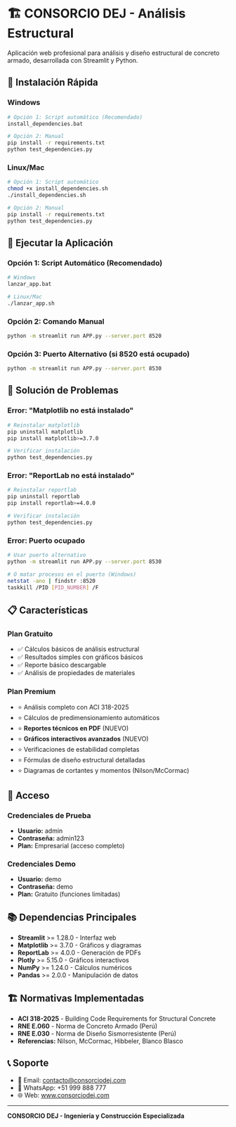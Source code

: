 # 🏗️ CONSORCIO DEJ - Análisis Estructural

Aplicación web profesional para análisis y diseño estructural de concreto armado, desarrollada con Streamlit y Python.

## 🚀 Instalación Rápida

### Windows
```bash
# Opción 1: Script automático (Recomendado)
install_dependencies.bat

# Opción 2: Manual
pip install -r requirements.txt
python test_dependencies.py
```

### Linux/Mac
```bash
# Opción 1: Script automático
chmod +x install_dependencies.sh
./install_dependencies.sh

# Opción 2: Manual
pip install -r requirements.txt
python test_dependencies.py
```

## 🎯 Ejecutar la Aplicación

### Opción 1: Script Automático (Recomendado)
```bash
# Windows
lanzar_app.bat

# Linux/Mac
./lanzar_app.sh
```

### Opción 2: Comando Manual
```bash
python -m streamlit run APP.py --server.port 8520
```

### Opción 3: Puerto Alternativo (si 8520 está ocupado)
```bash
python -m streamlit run APP.py --server.port 8530
```

## 🔧 Solución de Problemas

### Error: "Matplotlib no está instalado"
```bash
# Reinstalar matplotlib
pip uninstall matplotlib
pip install matplotlib>=3.7.0

# Verificar instalación
python test_dependencies.py
```

### Error: "ReportLab no está instalado"
```bash
# Reinstalar reportlab
pip uninstall reportlab
pip install reportlab>=4.0.0

# Verificar instalación
python test_dependencies.py
```

### Error: Puerto ocupado
```bash
# Usar puerto alternativo
python -m streamlit run APP.py --server.port 8530

# O matar procesos en el puerto (Windows)
netstat -ano | findstr :8520
taskkill /PID [PID_NUMBER] /F
```

## 📋 Características

### Plan Gratuito
- ✅ Cálculos básicos de análisis estructural
- ✅ Resultados simples con gráficos básicos
- ✅ Reporte básico descargable
- ✅ Análisis de propiedades de materiales

### Plan Premium
- ⭐ Análisis completo con ACI 318-2025
- ⭐ Cálculos de predimensionamiento automáticos
- ⭐ **Reportes técnicos en PDF** (NUEVO)
- ⭐ **Gráficos interactivos avanzados** (NUEVO)
- ⭐ Verificaciones de estabilidad completas
- ⭐ Fórmulas de diseño estructural detalladas
- ⭐ Diagramas de cortantes y momentos (Nilson/McCormac)

## 🔑 Acceso

### Credenciales de Prueba
- **Usuario:** admin
- **Contraseña:** admin123
- **Plan:** Empresarial (acceso completo)

### Credenciales Demo
- **Usuario:** demo
- **Contraseña:** demo
- **Plan:** Gratuito (funciones limitadas)

## 📚 Dependencias Principales

- **Streamlit** >= 1.28.0 - Interfaz web
- **Matplotlib** >= 3.7.0 - Gráficos y diagramas
- **ReportLab** >= 4.0.0 - Generación de PDFs
- **Plotly** >= 5.15.0 - Gráficos interactivos
- **NumPy** >= 1.24.0 - Cálculos numéricos
- **Pandas** >= 2.0.0 - Manipulación de datos

## 🏗️ Normativas Implementadas

- **ACI 318-2025** - Building Code Requirements for Structural Concrete
- **RNE E.060** - Norma de Concreto Armado (Perú)
- **RNE E.030** - Norma de Diseño Sismorresistente (Perú)
- **Referencias:** Nilson, McCormac, Hibbeler, Blanco Blasco

## 📞 Soporte

- 📧 Email: contacto@consorciodej.com
- 📱 WhatsApp: +51 999 888 777
- 🌐 Web: www.consorciodej.com

---

**CONSORCIO DEJ - Ingeniería y Construcción Especializada**